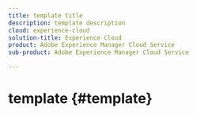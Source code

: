 ```yaml
---
title: template title
description: template description
cloud: experience-cloud
solution-title: Experience Cloud
product: Adobe Experience Manager Cloud Service
sub-product: Adobe Experience Manager Cloud Service

---
```


# template {#template}

